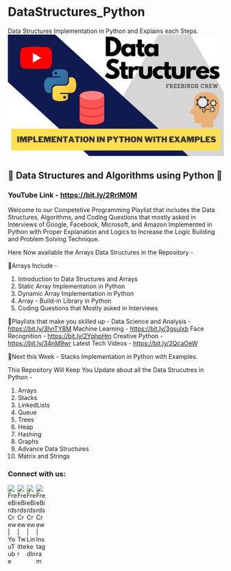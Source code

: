 # DataStructures_Python
Data Structures Implementation in Python and Explains each Steps.
![screenshot](DataStructures.png)

## 🔴 Data Structures and Algorithms using Python 🔴

### YouTube Link - https://bit.ly/2RrlM0M

Welcome to our Competetive Programming Playlist that includes the Data Structures, Algorithms, and Coding Questions that mostly asked in Interviews of Google, Facebook, Microsoft, and Amazon Implemented in Python with Proper Explanation and Logics to Increase the Logic Building and Problem Solving Technique.

Here Now available the Arrays Data Structures in the Repository -

🔴Arrays Include - 
1. Introduction to Data Structures and Arrays
2. Static Array Implementation in Python
3. Dynamic Array Implementation in Python
4. Array - Build-in Library in Python
5. Coding Questions that Mostly asked in Interviews

🔵Playlists that make you skilled up - 
Data Science and Analysis - https://bit.ly/3hnTY8M
Machine Learning - https://bit.ly/3gsuIxb
Face Recognition - https://bit.ly/2YphpHm
Creative Python - https://bit.ly/34nM9wr
Latest Tech Videos - https://bit.ly/2QcaOeW

🔴Next this Week - Stacks Implementation in Python with Examples.

This Repository Will Keep You Update about all the Data Strucutres in Python -
1. Arrays
2. Stacks
3. LinkedLists
4. Queue
5. Trees
6. Heap
7. Hashing
8. Graphs
9. Advance Data Structures
10. Matrix and Strings

### Connect with us:

[<img align="left" alt="FreeBirds Crew | YouTube" width="22px" src="https://cdn.jsdelivr.net/npm/simple-icons@v3/icons/youtube.svg" />](https://www.youtube.com/channel/UC4RZP6hNT5gMlWCm0NDzUWg?view_as=subscriber?sub_confirmation=1)
[<img align="left" alt="FreeBirds Crew | Twitter" width="22px" src="https://cdn.jsdelivr.net/npm/simple-icons@v3/icons/twitter.svg" />](https://twitter.com/CrewFreebirds)
[<img align="left" alt="FreeBirds Crew | LinkedIn" width="22px" src="https://cdn.jsdelivr.net/npm/simple-icons@v3/icons/linkedin.svg" />](https://www.linkedin.com/in/simranjeet-singh-ab8071153/)
[<img align="left" alt="FreeBirds Crew | Instagram" width="22px" src="https://cdn.jsdelivr.net/npm/simple-icons@v3/icons/instagram.svg" />](https://www.instagram.com/freebirdscrew/)
